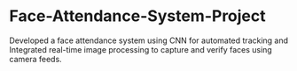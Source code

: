 # Face-Attendance-System-Project
Developed a face attendance system using CNN for automated tracking and Integrated real-time image processing to
capture and verify faces using camera feeds.
